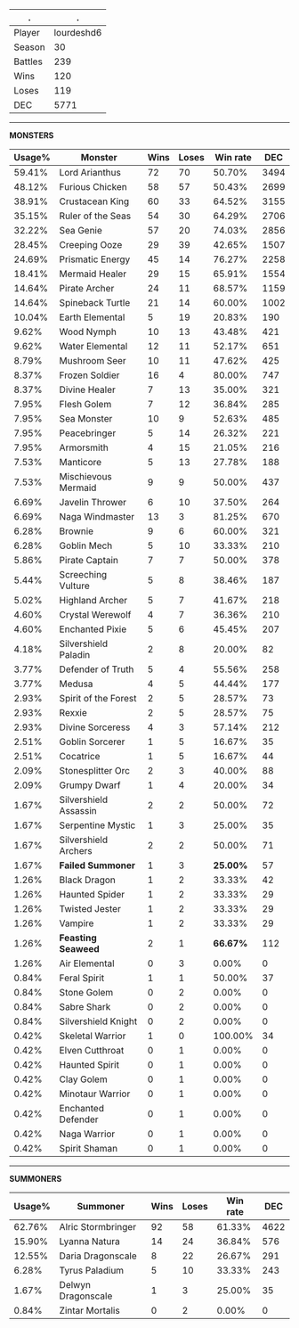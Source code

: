 .|.
|-|-
Player|lourdeshd6
Season|30
Battles|239
Wins|120
Loses|119
DEC|5771

---
**MONSTERS**

Usage%|Monster|Wins|Loses|Win rate|DEC|
-|-|-|-|-|-|
59.41%|Lord Arianthus|72|70|50.70%|3494|
48.12%|Furious Chicken|58|57|50.43%|2699|
38.91%|Crustacean King|60|33|64.52%|3155|
35.15%|Ruler of the Seas|54|30|64.29%|2706|
32.22%|Sea Genie|57|20|74.03%|2856|
28.45%|Creeping Ooze|29|39|42.65%|1507|
24.69%|Prismatic Energy|45|14|76.27%|2258|
18.41%|Mermaid Healer|29|15|65.91%|1554|
14.64%|Pirate Archer|24|11|68.57%|1159|
14.64%|Spineback Turtle|21|14|60.00%|1002|
10.04%|Earth Elemental|5|19|20.83%|190|
9.62%|Wood Nymph|10|13|43.48%|421|
9.62%|Water Elemental|12|11|52.17%|651|
8.79%|Mushroom Seer|10|11|47.62%|425|
8.37%|Frozen Soldier|16|4|80.00%|747|
8.37%|Divine Healer|7|13|35.00%|321|
7.95%|Flesh Golem|7|12|36.84%|285|
7.95%|Sea Monster|10|9|52.63%|485|
7.95%|Peacebringer|5|14|26.32%|221|
7.95%|Armorsmith|4|15|21.05%|216|
7.53%|Manticore|5|13|27.78%|188|
7.53%|Mischievous Mermaid|9|9|50.00%|437|
6.69%|Javelin Thrower|6|10|37.50%|264|
6.69%|Naga Windmaster|13|3|81.25%|670|
6.28%|Brownie|9|6|60.00%|321|
6.28%|Goblin Mech|5|10|33.33%|210|
5.86%|Pirate Captain|7|7|50.00%|378|
5.44%|Screeching Vulture|5|8|38.46%|187|
5.02%|Highland Archer|5|7|41.67%|218|
4.60%|Crystal Werewolf|4|7|36.36%|210|
4.60%|Enchanted Pixie|5|6|45.45%|207|
4.18%|Silvershield Paladin|2|8|20.00%|82|
3.77%|Defender of Truth|5|4|55.56%|258|
3.77%|Medusa|4|5|44.44%|177|
2.93%|Spirit of the Forest|2|5|28.57%|73|
2.93%|Rexxie|2|5|28.57%|75|
2.93%|Divine Sorceress|4|3|57.14%|212|
2.51%|Goblin Sorcerer|1|5|16.67%|35|
2.51%|Cocatrice|1|5|16.67%|44|
2.09%|Stonesplitter Orc|2|3|40.00%|88|
2.09%|Grumpy Dwarf|1|4|20.00%|34|
1.67%|Silvershield Assassin|2|2|50.00%|72|
1.67%|Serpentine Mystic|1|3|25.00%|35|
1.67%|Silvershield Archers|2|2|50.00%|71|
1.67%|**Failed Summoner**|1|3|**25.00%**|57|
1.26%|Black Dragon|1|2|33.33%|42|
1.26%|Haunted Spider|1|2|33.33%|29|
1.26%|Twisted Jester|1|2|33.33%|29|
1.26%|Vampire|1|2|33.33%|29|
1.26%|**Feasting Seaweed**|2|1|**66.67%**|112|
1.26%|Air Elemental|0|3|0.00%|0|
0.84%|Feral Spirit|1|1|50.00%|37|
0.84%|Stone Golem|0|2|0.00%|0|
0.84%|Sabre Shark|0|2|0.00%|0|
0.84%|Silvershield Knight|0|2|0.00%|0|
0.42%|Skeletal Warrior|1|0|100.00%|34|
0.42%|Elven Cutthroat|0|1|0.00%|0|
0.42%|Haunted Spirit|0|1|0.00%|0|
0.42%|Clay Golem|0|1|0.00%|0|
0.42%|Minotaur Warrior|0|1|0.00%|0|
0.42%|Enchanted Defender|0|1|0.00%|0|
0.42%|Naga Warrior|0|1|0.00%|0|
0.42%|Spirit Shaman|0|1|0.00%|0|

---
**SUMMONERS**

Usage%|Summoner|Wins|Loses|Win rate|DEC|
-|-|-|-|-|-|
62.76%|Alric Stormbringer|92|58|61.33%|4622|
15.90%|Lyanna Natura|14|24|36.84%|576|
12.55%|Daria Dragonscale|8|22|26.67%|291|
6.28%|Tyrus Paladium|5|10|33.33%|243|
1.67%|Delwyn Dragonscale|1|3|25.00%|35|
0.84%|Zintar Mortalis|0|2|0.00%|0|
